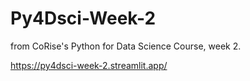 # Py4Dsci-Week-2
from CoRise's Python for Data Science Course, week 2.

https://py4dsci-week-2.streamlit.app/
